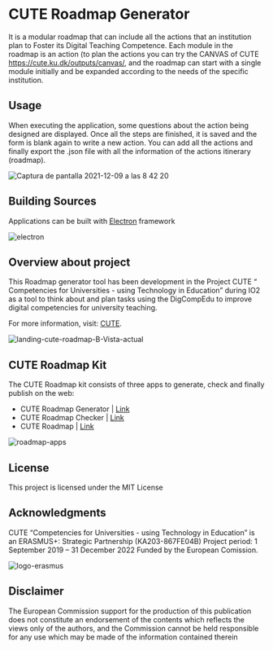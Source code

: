 # CUTE Roadmap Generator

It is a modular roadmap that can include all the actions that an institution plan to Foster its Digital Teaching Competence. Each module in the roadmap is an action (to plan the actions you can try the CANVAS of CUTE https://cute.ku.dk/outputs/canvas/, and the roadmap can start with a single module initially and be expanded according to the needs of the specific institution.

## Usage
When executing the application, some questions about the action being designed are displayed. Once all the steps are finished, it is saved and the form is blank again to write a new action. You can add all the actions and finally export the .json file with all the information of the actions itinerary (roadmap).

![Captura de pantalla 2021-12-09 a las 8 42 20](https://user-images.githubusercontent.com/91458022/169532093-688ff8b2-acd0-41c9-ae75-c6d8482dbb22.png)


## Building Sources
Applications can be built with [Electron](https://github.com/electron/electron) framework 

![electron](https://user-images.githubusercontent.com/91458022/169534797-b6c8faad-5467-437f-bee0-31b053deab0d.png)


## Overview about project
This Roadmap generator tool has been development in the Project CUTE “ Competencies for Universities - using Technology in Education” during IO2 as a tool to think about and plan tasks using the DigCompEdu to improve digital competencies for university teaching. 

For more information, visit: [CUTE](https://cute.ku.dk/).

![landing-cute-roadmap-B-Vista-actual](https://user-images.githubusercontent.com/91458022/169350938-219504f1-65d5-4b09-96fd-ed0c923226d9.jpg)

## CUTE Roadmap Kit
The CUTE Roadmap kit consists of three apps to generate, check and finally publish on the web:


- CUTE Roadmap Generator  | [Link](https://github.com/handolab/CUTE-roadmap-generator)
- CUTE Roadmap Checker  | [Link](https://github.com/handolab/CUTE-roadmap-checker)
- CUTE Roadmap  | [Link](https://github.com/handolab/CUTE-roadmap-cute)

![roadmap-apps](https://user-images.githubusercontent.com/91458022/169512277-12e1ed22-e58a-405b-bb8c-80f56008baf5.jpg)



## License
This project is licensed under the MIT License

## Acknowledgments
CUTE “Competencies for Universities - using Technology in Education” is an ERASMUS+: Strategic Partnership (KA203-867FE04B) Project period: 1 September 2019 – 31 December 2022 Funded by the European Comission.


![logo-erasmus](https://user-images.githubusercontent.com/91458022/170667122-5acf85b0-1978-416f-a59e-27f7a7b86094.png)

## Disclaimer
The European Commission support for the production of this publication does not constitute an endorsement of the contents which reflects the views only of the authors, and the Commission cannot be held responsible for any use which may be made of the information contained therein

